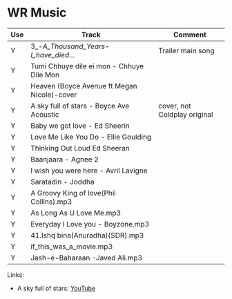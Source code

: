 # WR Music
Use | Track                                      | Comment
----|--------------------------------------------|-------------------------------                                      
  Y | 3_-_A_Thousand_Years-I_have_died_...       | Trailer main song
  Y | Tumi Chhuye dile ei mon - Chhuye Dile Mon  |
  Y | Heaven (Boyce Avenue ft Megan Nicole)-cover|
  Y | A sky full of stars - Boyce Ave Acoustic   | cover, not Coldplay original
  Y | Baby we got love - Ed Sheerin              | 
  Y | Love Me Like You Do - Ellie Goulding       |
  Y | Thinking Out Loud Ed Sheeran               |
  Y | Baanjaara - Agnee 2                        |
  Y | I wish you were here - Avril Lavigne       |
  Y | Saratadin - Joddha  
  Y | A Groovy King of love(Phil Collins).mp3    |  
  Y | As Long As U Love Me.mp3                   |
  Y | Everyday I Love you - Boyzone.mp3          |
  Y | 41.Ishq bina(Anuradha)(SDR).mp3            |
  Y | if_this_was_a_movie.mp3  
  Y | Jash-e-Baharaan -Javed Ali.mp3             | 

  


Links:

- A sky full of stars: [YouTube](https://www.youtube.com/watch?v=c6XxjY-1e3M)
